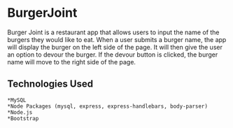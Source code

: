 # BurgerJoint

Burger Joint is a restaurant app that allows users to input the name of the burgers they would like to eat.  When a user submits a burger name, the app will display the burger on the left side of the page.  It will then give the user an option to devour the burger.  If the devour button is clicked, the burger name will move to the right side of the page.

## Technologies Used
	*MySQL	
	*Node Packages (mysql, express, express-handlebars, body-parser)
	*Node.js
	*Bootstrap

	